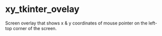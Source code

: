 # xy_tkinter_ovelay
Screen overlay that shows x &amp; y coordinates of mouse pointer on the left-top corner of the screen.
